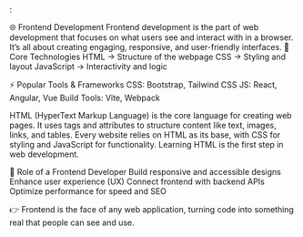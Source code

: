 :

🌐 Frontend Development
Frontend development is the part of web development that focuses on what users see and interact with in a browser. It’s all about creating engaging, responsive, and user-friendly interfaces.
🔑 Core Technologies
HTML → Structure of the webpage
CSS → Styling and layout
JavaScript → Interactivity and logic

⚡ Popular Tools & Frameworks
CSS: Bootstrap, Tailwind CSS
JS: React, Angular, Vue
Build Tools: Vite, Webpack

HTML (HyperText Markup Language) is the core language for creating web pages. It uses tags and attributes to structure content like text, images, links, and tables. Every website relies on HTML as its base, with CSS for styling and JavaScript for functionality. Learning HTML is the first step in web development.

🎯 Role of a Frontend Developer
Build responsive and accessible designs
Enhance user experience (UX)
Connect frontend with backend APIs
Optimize performance for speed and SEO

👉 Frontend is the face of any web application, turning code into something real that people can see and use.



